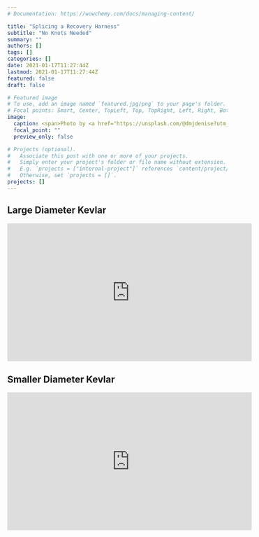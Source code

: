 ```yaml
---
# Documentation: https://wowchemy.com/docs/managing-content/

title: "Splicing a Recovery Harness"
subtitle: "No Knots Needed"
summary: ""
authors: []
tags: []
categories: []
date: 2021-01-17T11:27:44Z
lastmod: 2021-01-17T11:27:44Z
featured: false
draft: false

# Featured image
# To use, add an image named `featured.jpg/png` to your page's folder.
# Focal points: Smart, Center, TopLeft, Top, TopRight, Left, Right, BottomLeft, Bottom, BottomRight.
image:
  caption: <span>Photo by <a href="https://unsplash.com/@dmjdenise?utm_source=unsplash&amp;utm_medium=referral&amp;utm_content=creditCopyText">Denise Jans</a> on <a href="https://unsplash.com/collections/57480844/splicing?utm_source=unsplash&amp;utm_medium=referral&amp;utm_content=creditCopyText">Unsplash</a></span>
  focal_point: ""
  preview_only: false

# Projects (optional).
#   Associate this post with one or more of your projects.
#   Simply enter your project's folder or file name without extension.
#   E.g. `projects = ["internal-project"]` references `content/project/deep-learning/index.md`.
#   Otherwise, set `projects = []`.
projects: []
---
```

## Large Diameter Kevlar

<iframe width="560" height="315" src="https://www.youtube.com/embed/TYegFcY6ASU" frameborder="0" allow="accelerometer; autoplay; clipboard-write; encrypted-media; gyroscope; picture-in-picture" allowfullscreen></iframe>

## Smaller Diameter Kevlar

<iframe width="560" height="315" src="https://www.youtube.com/embed/xf_4dSyc6cw" frameborder="0" allow="accelerometer; autoplay; clipboard-write; encrypted-media; gyroscope; picture-in-picture" allowfullscreen></iframe>
